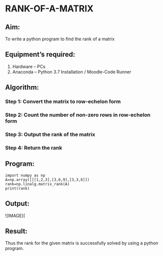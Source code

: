 # RANK-OF-A-MATRIX
## Aim:
To write a python program to find the rank of a matrix
## Equipment’s required:
1. 	Hardware – PCs
2. 	Anaconda – Python 3.7 Installation / Moodle-Code Runner
## Algorithm:
### Step 1: Convert the matrix to row-echelon form
### Step 2: Count the number of non-zero rows in row-echelon form
### Step 3: Output the rank of the matrix
### Step 4: Return the rank
## Program:
```
import numpy as np
A=np.array([[[1,2,3],[3,6,9],[3,3,6]])
rank=np.linalg.matrix_rank(A)
print(rank)
```
## Output:
![IMAGE](
## Result:
Thus the rank for the given matrix is successfully solved by  using a python program.

